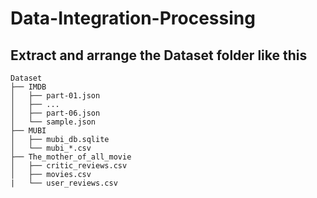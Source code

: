 # Data-Integration-Processing
## Extract and arrange the Dataset folder like this
    Dataset
    ├── IMDB            
    │   ├── part-01.json 
    │   ├── ...
    │   ├── part-06.json   
    │   └── sample.json   
    ├── MUBI           
    │   ├── mubi_db.sqlite  
    │   └── mubi_*.csv        
    ├── The_mother_of_all_movie            
    │   ├── critic_reviews.csv 
    │   ├── movies.csv   
    |   └── user_reviews.csv  
